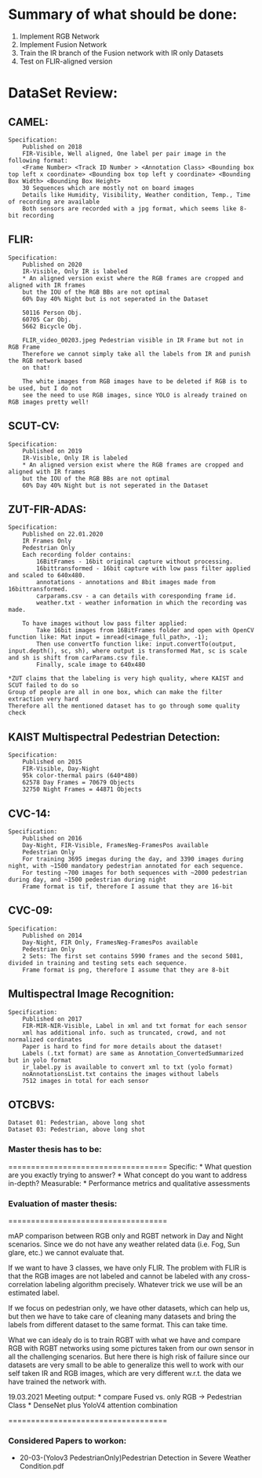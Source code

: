 Summary of what should be done:
===================================
1) Implement RGB Network
2) Implement Fusion Network
3) Train the IR branch of the Fusion network with IR only Datasets
4) Test on FLIR-aligned version


DataSet Review:
===================================
## CAMEL:
    Specification:
        Published on 2018 
        FIR-Visible, Well aligned, One label per pair image in the following format:
        <Frame Number> <Track ID Number > <Annotation Class> <Bounding box top left x coordinate> <Bounding box top left y coordinate> <Bounding Box Width> <Bounding Box Height>
        30 Sequences which are mostly not on board images
        Details like Humidity, Visibility, Weather condition, Temp., Time of recording are available
        Both sensors are recorded with a jpg format, which seems like 8-bit recording

## FLIR:
    Specification:
        Published on 2020
        IR-Visible, Only IR is labeled
        * An aligned version exist where the RGB frames are cropped and aligned with IR frames
        but the IOU of the RGB BBs are not optimal
        60% Day 40% Night but is not seperated in the Dataset
        
        50116 Person Obj.
        60705 Car Obj.
        5662 Bicycle Obj.
    
        FLIR_video_00203.jpeg Pedestrian visible in IR Frame but not in RGB Frame
        Therefore we cannot simply take all the labels from IR and punish the RGB network based
        on that!

        The white images from RGB images have to be deleted if RGB is to be used, but I do not
        see the need to use RGB images, since YOLO is already trained on RGB images pretty well!

## SCUT-CV:
    Specification:
        Published on 2019
        IR-Visible, Only IR is labeled
        * An aligned version exist where the RGB frames are cropped and aligned with IR frames
        but the IOU of the RGB BBs are not optimal
        60% Day 40% Night but is not seperated in the Dataset
    
## ZUT-FIR-ADAS:
    Specification:
        Published on 22.01.2020
        IR Frames Only
        Pedestrian Only
        Each recording folder contains:
            16BitFrames - 16bit original capture without processing.
            16bittransformed - 16bit capture with low pass filter applied and scaled to 640x480.
            annotations - annotations and 8bit images made from 16bittransformed.
            carparams.csv - a can details with coresponding frame id.
            weather.txt - weather information in which the recording was made.

        To have images without low pass filter applied:
            Take 16bit images from 16BitFrames folder and open with OpenCV function like: Mat input = imread(<image_full_path>, -1);
            Then use convertTo function like: input.convertTo(output, input.depth(), sc, sh), where output is transformed Mat, sc is scale and sh is shift from carParams.csv file.
            Finally, scale image to 640x480
            
    *ZUT claims that the labeling is very high quality, where KAIST and SCUT failed to do so
    Group of people are all in one box, which can make the filter extraction very hard
    Therefore all the mentioned dataset has to go through some quality check

## KAIST Multispectral Pedestrian Detection:
    Specification:
        Published on 2015 
        FIR-Visible, Day-Night
        95k color-thermal pairs (640*480)
        62578 Day Frames = 70679 Objects
        32750 Night Frames = 44871 Objects

## CVC-14:
    Specification:
        Published on 2016
        Day-Night, FIR-Visible, FramesNeg-FramesPos available
        Pedestrian Only
        For training 3695 imegas during the day, and 3390 images during night, with ~1500 mandatory pedestrian annotated for each sequence.
        For testing ~700 images for both sequences with ~2000 pedestrian during day, and ~1500 pedestrian during night
        Frame format is tif, therefore I assume that they are 16-bit

## CVC-09:
    Specification:
        Published on 2014
        Day-Night, FIR Only, FramesNeg-FramesPos available
        Pedestrian Only
        2 Sets: The first set contains 5990 frames and the second 5081, divided in training and testing sets each sequence.
        Frame format is png, therefore I assume that they are 8-bit

## Multispectral Image Recognition:
    Specification:
        Published on 2017
        FIR-MIR-NIR-Visible, Label in xml and txt format for each sensor
        xml has additional info. such as truncated, crowd, and not normalized cordinates
        Paper is hard to find for more details about the dataset!
        Labels (.txt format) are same as Annotation_ConvertedSummarized but in yolo format
        ir_label.py is available to convert xml to txt (yolo format)
        noAnnotationsList.txt contains the images without labels
        7512 images in total for each sensor

## OTCBVS:
    Dataset 01: Pedestrian, above long shot
    Dataset 03: Pedestrian, above long shot


### Master thesis has to be:
===================================
Specific:
    * What question are you exactly trying to answer?
    * What concept do you want to address in-depth?
Measurable:
    * Performance metrics and qualitative assessments


### Evaluation of master thesis:
===================================
    
mAP comparison between RGB only and RGBT network in Day and Night scenarios.
Since we do not have any weather related data (i.e. Fog, Sun glare, etc.) we cannot evaluate that.

If we want to have 3 classes, we have only FLIR.
The problem with FLIR is that the RGB images are not labeled and cannot be labeled with any
cross-correlation labeling algorithm precisely. Whatever trick we use will be an estimated label.

If we focus on pedestrian only, we have other datasets, which can help us, but then we have to
take care of cleaning many datasets and bring the labels from different dataset to the same format.
This can take time.

What we can idealy do is to train RGBT with what we have and compare RGB with RGBT networks
using some pictures taken from our own sensor in all the challenging scenarios.
But here there is high risk of failure since our datasets are very small to be able to generalize
this well to work with our self taken IR and RGB images, which are very different w.r.t. the data
we have trained the network with.

19.03.2021 Meeting output:
    * compare Fused vs. only RGB -> Pedestrian Class
    * DenseNet plus YoloV4 attention combination


===================================
### Considered Papers to workon:
* 20-03-(Yolov3 PedestrianOnly)Pedestrian Detection in Severe Weather Condition.pdf
